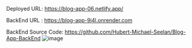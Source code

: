 Deployed URL: https://blog-app-06.netlify.app/

BackEnd URL : https://blog-app-9i4l.onrender.com

BackEnd Source Code: https://github.com/Hubert-Michael-Seelan/Blog-App-BackEnd
![image](https://github.com/Hubert-Michael-Seelan/Blog-App-FrontEnd/assets/133649263/ba6b9ecf-c04d-49e3-84f6-9b6c917a520a)
